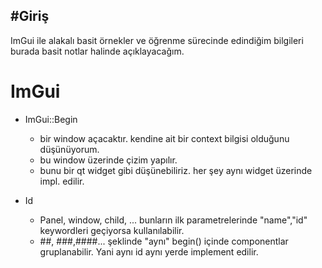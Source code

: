#Giriş
---

ImGui ile alakalı basit örnekler ve öğrenme sürecinde edindiğim bilgileri burada basit notlar halinde açıklayacağım.

# ImGui

* ImGui::Begin
    * bir window açacaktır. kendine ait bir context bilgisi olduğunu düşünüyorum.
    * bu window üzerinde çizim yapılır.
    * bunu bir qt widget gibi düşünebiliriz. her şey aynı widget üzerinde impl. edilir.
    
* Id
    * Panel, window, child, ... bunların ilk parametrelerinde "name","id" keywordleri geçiyorsa kullanılabilir.
    * ##, ###,####... şeklinde "aynı" begin() içinde componentlar gruplanabilir. Yani aynı id aynı yerde implement edilir.

